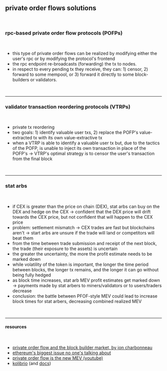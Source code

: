 ##  private order flows solutions

<br>

### rpc-based private order flow protocols (POFPs)

<br>

* this type of private order flows can be realized by modifying either the user's rpc or by modifying the protocol's frontend
* the rpc endpoint re-broadcasts (forwarding) the tx to nodes. 
* in respect to every pending tx they receive, they can: 1) censor, 2) forward to some mempool, or 3) forward it directly to some block-builders or validators.

<br>

--- 

### validator transaction reordering protocols (VTRPs)

<br>

* private tx reordering
* two goals: 1) identify valuable user txs, 2) replace the POFP's value-extracted tx with its own value-extractive tx
* when a VTRP is able to identify a valuable user tx but, due to the tactics of the POFP, is unable to inject its own transaction in place of the POFP's -> VTRP's optimal strategy is to censor the user's transaction from the final block

<br>

---



### stat arbs

<br>

* if CEX is greater than the price on chain (DEX), stat arbs can buy on the DEX and hedge on the CEX -> confident that the DEX price will drift towards the CEX price, but not confident that will happen to the CEX price
* problem: settlement mismatch -> CEX trades are fast but blockchains aren't -> start arbs are unsure if the trade will land or competitors will beat them
* from the time between trade submission and receipt of the next block, the trade (their exposure to the assets) is uncertain 
* the greater the uncertainty, the more the profit estimate needs to be marked down
* while volatility of the token is important, the longer the time period between blocks, the longer tx remains, and the longer it can go without being fully hedged
* as block time increases, stat arb MEV profit estimates get marked down -> payments made by stat arbers to miners/validators or to users/traders decrease
* conclusion: the battle between PFOF-style MEV could lead to increase block times for stat arbers, decreasing combined realized MEV

<br>

---

#### resources

<br>


* [private order flow and the block builder market, by jon charbonneau](https://twitter.com/jon_charb/status/1562916372505665536)
* [ethereum's biggest issue no one's talking about](https://mariusvanderwijden.github.io/blog/2022/10/21/lightclients/)
* [private order flow is the new MEV (youtube)](https://www.youtube.com/watch?v=bapIqxhIdaY)
* [kolibrio](https://www.kolibr.io/) (and [docs](https://docs.kolibr.io/))
